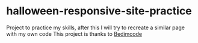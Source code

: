 # halloween-responsive-site-practice
 Project to practice my skills, after this I will try to recreate a similar page with my own code
 This project is thanks to <a href="https://www.youtube.com/c/Bedimcode">Bedimcode<a>
